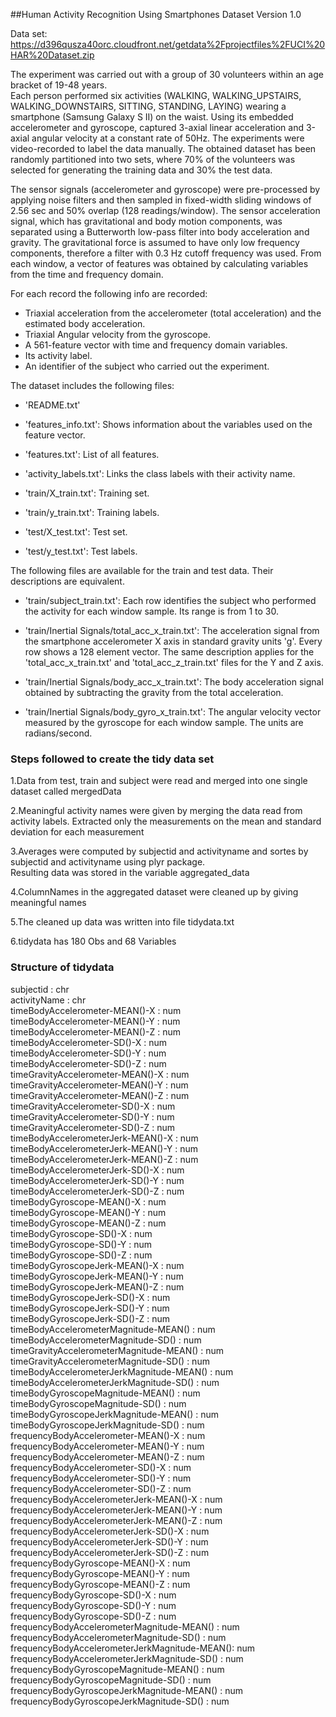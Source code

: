 ##Human Activity Recognition Using Smartphones Dataset Version 1.0

Data set: https://d396qusza40orc.cloudfront.net/getdata%2Fprojectfiles%2FUCI%20HAR%20Dataset.zip   

The experiment was carried out with a group of 30 volunteers within an age bracket of 19-48 years.  
Each person performed six activities (WALKING, WALKING_UPSTAIRS, WALKING_DOWNSTAIRS, SITTING, STANDING, LAYING) wearing a smartphone (Samsung Galaxy S II) on the waist. Using its embedded accelerometer and gyroscope, captured 3-axial linear acceleration and 3-axial angular velocity at a constant rate of 50Hz. The experiments were video-recorded to label the data manually. The obtained dataset has been randomly partitioned into two sets, where 70% of the volunteers was selected for generating the training data and 30% the test data. 

The sensor signals (accelerometer and gyroscope) were pre-processed by applying noise filters and then sampled in fixed-width sliding windows of 2.56 sec and 50% overlap (128 readings/window). The sensor acceleration signal, which has gravitational and body motion components, was separated using a Butterworth low-pass filter into body acceleration and gravity. The gravitational force is assumed to have only low frequency components, therefore a filter with 0.3 Hz cutoff frequency was used. From each window, a vector of features was obtained by calculating variables from the time and frequency domain.

For each record the following info are recorded:  
- Triaxial acceleration from the accelerometer (total acceleration) and the estimated body acceleration.  
- Triaxial Angular velocity from the gyroscope. 
- A 561-feature vector with time and frequency domain variables. 
- Its activity label. 
- An identifier of the subject who carried out the experiment.  

The dataset includes the following files:  

- 'README.txt'  

- 'features_info.txt': Shows information about the variables used on the feature vector.  

- 'features.txt': List of all features.  

- 'activity_labels.txt': Links the class labels with their activity name.  

- 'train/X_train.txt': Training set.  

- 'train/y_train.txt': Training labels.  

- 'test/X_test.txt': Test set.  

- 'test/y_test.txt': Test labels.  

The following files are available for the train and test data. Their descriptions are equivalent.   

- 'train/subject_train.txt': Each row identifies the subject who performed the activity for each window sample. Its range is from 1 to 30. 

- 'train/Inertial Signals/total_acc_x_train.txt': The acceleration signal from the smartphone accelerometer X axis in standard gravity units 'g'. Every row shows a 128 element vector. The same description applies for the 'total_acc_x_train.txt' and 'total_acc_z_train.txt' files for the Y and Z axis. 

- 'train/Inertial Signals/body_acc_x_train.txt': The body acceleration signal obtained by subtracting the gravity from the total acceleration. 

- 'train/Inertial Signals/body_gyro_x_train.txt': The angular velocity vector measured by the gyroscope for each window sample. The units are radians/second. 

### Steps followed to create the tidy data set
1.Data from test, train and subject were read and merged into one single dataset called mergedData  

2.Meaningful activity names were given by merging the data read from activity labels. Extracted only the measurements on the mean and standard deviation for each measurement     

3.Averages were computed by subjectid and activityname and sortes by subjectid and activityname using plyr package.  
Resulting data was stored in the variable aggregated_data

4.ColumnNames in the aggregated dataset were cleaned up by giving meaningful names  

5.The cleaned up data was written into file tidydata.txt 

6.tidydata has 180 Obs and 68 Variables

### Structure of tidydata
  subjectid                                     : chr    
  activityName                                  : chr      
  timeBodyAccelerometer-MEAN()-X                : num         
  timeBodyAccelerometer-MEAN()-Y                : num         
  timeBodyAccelerometer-MEAN()-Z                : num      
  timeBodyAccelerometer-SD()-X                  : num        
  timeBodyAccelerometer-SD()-Y                  : num            
  timeBodyAccelerometer-SD()-Z                  : num       
  timeGravityAccelerometer-MEAN()-X             : num      
  timeGravityAccelerometer-MEAN()-Y             : num        
  timeGravityAccelerometer-MEAN()-Z             : num           
  timeGravityAccelerometer-SD()-X               : num        
  timeGravityAccelerometer-SD()-Y               : num          
  timeGravityAccelerometer-SD()-Z               : num        
  timeBodyAccelerometerJerk-MEAN()-X            : num      
  timeBodyAccelerometerJerk-MEAN()-Y            : num          
  timeBodyAccelerometerJerk-MEAN()-Z            : num        
  timeBodyAccelerometerJerk-SD()-X              : num    
  timeBodyAccelerometerJerk-SD()-Y              : num       
  timeBodyAccelerometerJerk-SD()-Z              : num     
  timeBodyGyroscope-MEAN()-X                    : num      
  timeBodyGyroscope-MEAN()-Y                    : num     
  timeBodyGyroscope-MEAN()-Z                    : num             
  timeBodyGyroscope-SD()-X                      : num        
  timeBodyGyroscope-SD()-Y                      : num    
  timeBodyGyroscope-SD()-Z                      : num    
  timeBodyGyroscopeJerk-MEAN()-X                : num    
  timeBodyGyroscopeJerk-MEAN()-Y                : num    
  timeBodyGyroscopeJerk-MEAN()-Z                : num    
  timeBodyGyroscopeJerk-SD()-X                  : num    
  timeBodyGyroscopeJerk-SD()-Y                  : num    
  timeBodyGyroscopeJerk-SD()-Z                  : num    
  timeBodyAccelerometerMagnitude-MEAN()         : num     
  timeBodyAccelerometerMagnitude-SD()           : num    
  timeGravityAccelerometerMagnitude-MEAN()      : num    
  timeGravityAccelerometerMagnitude-SD()        : num      
  timeBodyAccelerometerJerkMagnitude-MEAN()     : num  
  timeBodyAccelerometerJerkMagnitude-SD()       : num     
  timeBodyGyroscopeMagnitude-MEAN()             : num      
  timeBodyGyroscopeMagnitude-SD()               : num   
  timeBodyGyroscopeJerkMagnitude-MEAN()         : num   
  timeBodyGyroscopeJerkMagnitude-SD()           : num    
  frequencyBodyAccelerometer-MEAN()-X           : num    
  frequencyBodyAccelerometer-MEAN()-Y           : num    
  frequencyBodyAccelerometer-MEAN()-Z           : num    
  frequencyBodyAccelerometer-SD()-X             : num    
  frequencyBodyAccelerometer-SD()-Y             : num   
  frequencyBodyAccelerometer-SD()-Z             : num    
  frequencyBodyAccelerometerJerk-MEAN()-X       : num    
  frequencyBodyAccelerometerJerk-MEAN()-Y       : num   
  frequencyBodyAccelerometerJerk-MEAN()-Z       : num   
  frequencyBodyAccelerometerJerk-SD()-X         : num      
  frequencyBodyAccelerometerJerk-SD()-Y         : num      
  frequencyBodyAccelerometerJerk-SD()-Z         : num   
  frequencyBodyGyroscope-MEAN()-X               : num   
  frequencyBodyGyroscope-MEAN()-Y               : num    
  frequencyBodyGyroscope-MEAN()-Z               : num    
  frequencyBodyGyroscope-SD()-X                 : num   
  frequencyBodyGyroscope-SD()-Y                 : num    
  frequencyBodyGyroscope-SD()-Z                 : num            
  frequencyBodyAccelerometerMagnitude-MEAN()    : num    
  frequencyBodyAccelerometerMagnitude-SD()      : num    
  frequencyBodyAccelerometerJerkMagnitude-MEAN(): num     
  frequencyBodyAccelerometerJerkMagnitude-SD()  : num   
  frequencyBodyGyroscopeMagnitude-MEAN()        : num   
  frequencyBodyGyroscopeMagnitude-SD()          : num      
  frequencyBodyGyroscopeJerkMagnitude-MEAN()    : num    
  frequencyBodyGyroscopeJerkMagnitude-SD()      : num    

 
